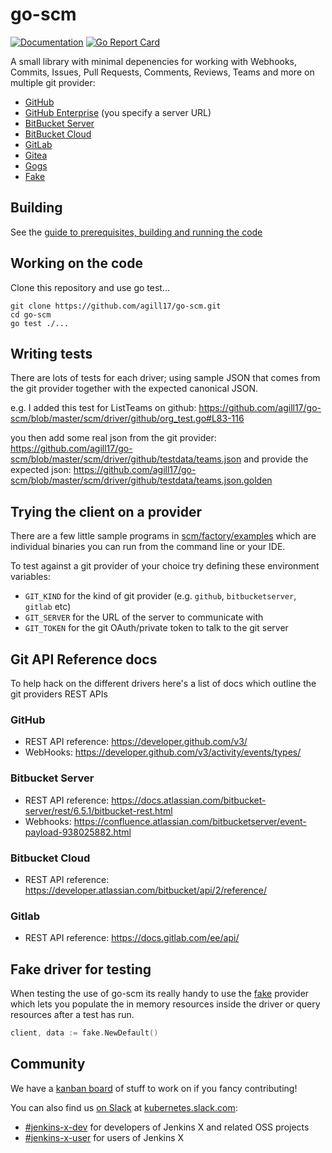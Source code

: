 # go-scm

[![Documentation](https://godoc.org/github.com/agill17/go-scm?status.svg)](https://pkg.go.dev/mod/github.com/agill17/go-scm)
[![Go Report Card](https://goreportcard.com/badge/github.com/agill17/go-scm)](https://goreportcard.com/report/github.com/agill17/go-scm)


A small library with minimal depenencies for working with Webhooks, Commits, Issues, Pull Requests, Comments, Reviews, Teams and more on multiple git provider:

* [GitHub](https://github.com/agill17/go-scm/blob/master/scm/driver/github/github.go#L46)
* [GitHub Enterprise](https://github.com/agill17/go-scm/blob/master/scm/driver/github/github.go#L19) (you specify a server URL)
* [BitBucket Server](https://github.com/agill17/go-scm/blob/master/scm/driver/stash/stash.go#L24)
* [BitBucket Cloud](https://github.com/agill17/go-scm/blob/master/scm/driver/bitbucket/bitbucket.go#L20)
* [GitLab](https://github.com/agill17/go-scm/blob/master/scm/driver/gitlab/gitlab.go#L19)
* [Gitea](https://github.com/agill17/go-scm/blob/master/scm/driver/gitea/gitea.go#L22)
* [Gogs](https://github.com/agill17/go-scm/blob/master/scm/driver/gogs/gogs.go#L22)
* [Fake](https://github.com/agill17/go-scm/blob/master/scm/driver/fake/fake.go)

## Building

See the [guide to prerequisites, building and running the code](BUILDING.md)

## Working on the code

Clone this repository and use go test...

``` 
git clone https://github.com/agill17/go-scm.git
cd go-scm
go test ./...
```

## Writing tests

There are lots of tests for each driver; using sample JSON that comes from the git provider together with the expected canonical JSON.

e.g. I added this test for ListTeams on github: https://github.com/agill17/go-scm/blob/master/scm/driver/github/org_test.go#L83-116

you then add some real json from the git provider: https://github.com/agill17/go-scm/blob/master/scm/driver/github/testdata/teams.json and provide the expected json: https://github.com/agill17/go-scm/blob/master/scm/driver/github/testdata/teams.json.golden


## Trying the client on a provider

There are a few little sample programs in [scm/factory/examples](scm/factory/examples) which are individual binaries you can run from the command line or your IDE.

To test against a git provider of your choice try defining these environment variables:

* `GIT_KIND` for the kind of git provider (e.g. `github`, `bitbucketserver`, `gitlab` etc)
* `GIT_SERVER` for the URL of the server to communicate with
* `GIT_TOKEN` for the git OAuth/private token to talk to the git server 

## Git API Reference docs

To help hack on the different drivers here's a list of docs which outline the git providers REST APIs

### GitHub

* REST API reference: https://developer.github.com/v3/
* WebHooks: https://developer.github.com/v3/activity/events/types/

### Bitbucket Server

* REST API reference: https://docs.atlassian.com/bitbucket-server/rest/6.5.1/bitbucket-rest.html
* Webhooks: https://confluence.atlassian.com/bitbucketserver/event-payload-938025882.html

### Bitbucket Cloud

* REST API reference: https://developer.atlassian.com/bitbucket/api/2/reference/

### Gitlab

* REST API reference: https://docs.gitlab.com/ee/api/

## Fake driver for testing

When testing the use of go-scm its really handy to use the [fake](https://github.com/agill17/go-scm/blob/master/scm/driver/fake/fake.go) provider which lets you populate the in memory resources inside the driver or query resources after a test has run.

```go 
client, data := fake.NewDefault()
```    

## Community

We have a [kanban board](https://github.com/agill17/go-scm/projects/1?add_cards_query=is%3Aopen) of stuff to work on if you fancy contributing!

You can also find us [on Slack](http://slack.k8s.io/) at [kubernetes.slack.com](https://kubernetes.slack.com/):

* [\#jenkins-x-dev](https://kubernetes.slack.com/messages/C9LTHT2BB) for developers of Jenkins X and related OSS projects
* [\#jenkins-x-user](https://kubernetes.slack.com/messages/C9MBGQJRH) for users of Jenkins X
